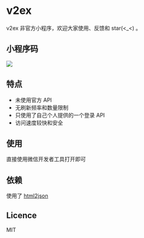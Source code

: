 # v2ex
v2ex 非官方小程序，欢迎大家使用、反馈和 star(<_<) 。

## 小程序码
![](https://a.photo/images/2018/04/10/1055DAF7-A7B0-4B87-97A6-3BD76D1050B0.jpg)

## 特点
* 未使用官方 API
* 无刷新频率和数量限制
* 只使用了自己个人提供的一个登录 API
* 访问速度较快和安全

## 使用
直接使用微信开发者工具打开即可

## 依赖
使用了 [html2json](https://github.com/Jxck/html2json.git) 

## Licence
MIT
